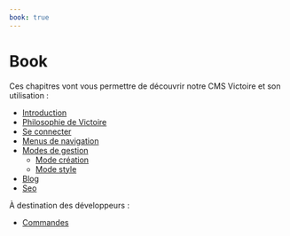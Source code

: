 ```yaml
---
book: true
---
```


# Book

Ces chapitres vont vous permettre de découvrir notre CMS Victoire et son utilisation :

- [Introduction](introduction)
- [Philosophie de Victoire](concepts)
- [Se connecter](login)
- [Menus de navigation](menus-nav)
- [Modes de gestion](mode-front)
    - [Mode création](mode-creation)
    - [Mode style](mode-style)
- [Blog](blog)
- [Seo](seo)

À destination des développeurs :

- [Commandes](commands)